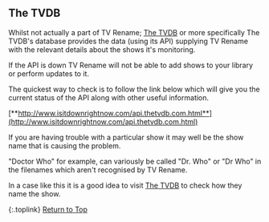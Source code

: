 <!-- START THETVDB --------------------------- -->
## The TVDB

Whilst not actually a part of TV Rename; [The&nbsp;TVDB](http://thetvdb.com 'Visit thetvdb.com')  or more specifically The TVDB's database provides the data (using its API) supplying TV Rename with the relevant details about the shows it's monitoring.

If the API is down TV Rename will not be able to add shows to your library or perform updates to it.

The quickest way to check is to follow the link below which will give you the current status of the API along with other useful information.

[**http://www.isitdownrightnow.com/api.thetvdb.com.html**](http://www.isitdownrightnow.com/api.thetvdb.com.html)

If you are having trouble with a particular show it may well be the show name that is causing the problem.

"Doctor Who" for example, can variously be called "Dr. Who" or "Dr Who" in the filenames which aren't recognised by TV Rename.

In a case like this it is a good idea to visit [The&nbsp;TVDB](http://thetvdb.com 'Visit thetvdb.com') to check how they name the show. 

{:.toplink}
[Return to Top]()
<!-- END THE TVDB ---------------------------- -->
